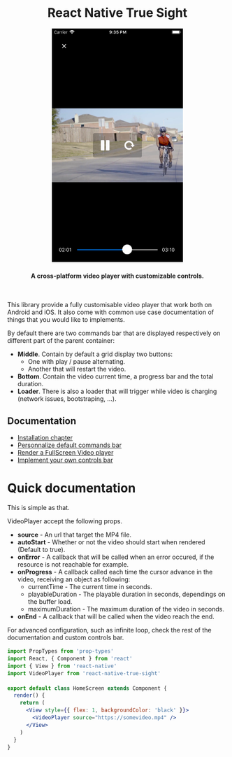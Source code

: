 <h1 align="center">
  React Native True Sight
</h1>
<p align="center">
  <img src="./assets/screen-ios.png" alt="" width=300>
</p>
<h4 align="center">A cross-platform video player with customizable controls.</h4>

<br>

This library provide a fully customisable video player that work both on Android and iOS. It also come with common use case documentation of things that you would like to implements.

By default there are two commands bar that are displayed respectively on different part of the parent container:

- **Middle**. Contain by default a grid display two buttons:
    - One with play / pause alternating.
    - Another that will restart the video.
- **Bottom**. Contain the video current time, a progress bar and the total duration.
- **Loader**. There is also a loader that will trigger while video is charging (network issues, bootstraping, ...).

## Documentation

- [Installation chapter](./doc/install.md)
- [Personnalize default commands bar](./doc/personnalize-default-cmd-bar.md)
- [Render a FullScreen Video player](./doc/full-screen-player.md)
- [Implement your own controls bar](./doc/custom-controls-bar.md)

# Quick documentation

This is simple as that. 

VideoPlayer accept the following props.

- **source** - An url that target the MP4 file.
- **autoStart** - Whether or not the video should start when rendered (Default to true).
- **onError** - A callback that will be called when an error occured, if the resource is not reachable for example.
- **onProgress** - A callback called each time the cursor advance in the video, receiving an object as following:
  - currentTime - The current time in seconds.
  - playableDuration - The playable duration in seconds, dependings on the buffer load.
  - maximumDuration - The maximum duration of the video in seconds.
- **onEnd** - A callback that will be called when the video reach the end.

For advanced configuration, such as infinite loop, check the rest of the documentation and custom controls bar.

```jsx
import PropTypes from 'prop-types'
import React, { Component } from 'react'
import { View } from 'react-native'
import VideoPlayer from 'react-native-true-sight'

export default class HomeScreen extends Component {
  render() {
    return (
      <View style={{ flex: 1, backgroundColor: 'black' }}>
        <VideoPlayer source="https://somevideo.mp4" />
      </View>
    )
  }
}
```